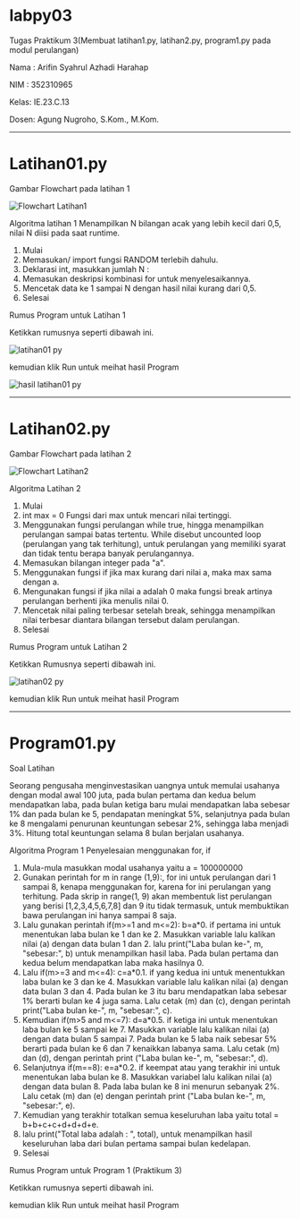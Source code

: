 # labpy03
Tugas Praktikum 3(Membuat latihan1.py, latihan2.py, program1.py pada modul perulangan)

Nama : Arifin Syahrul Azhadi Harahap

NIM  : 352310965

Kelas: IE.23.C.13

Dosen: Agung Nugroho, S.Kom., M.Kom.
_____________________________________________________________________________________________________________________________________________________________________________________________
# Latihan01.py

Gambar Flowchart pada latihan 1

![Flowchart Latihan1](https://github.com/user-attachments/assets/abf8e06f-2183-43a1-95e5-4eb8cf3d77f2)


Algoritma latihan 1
Menampilkan N bilangan acak yang lebih kecil dari 0,5, nilai N diisi pada saat runtime.

1. Mulai
2. Memasukan/ import fungsi RANDOM terlebih dahulu.
3. Deklarasi int, masukkan jumlah N :
4. Memasukan deskripsi kombinasi for untuk menyelesaikannya.
5. Mencetak data ke 1 sampai N dengan hasil nilai kurang dari 0,5.
6. Selesai

Rumus Program untuk Latihan 1

Ketikkan rumusnya seperti dibawah ini.

![latihan01 py](https://github.com/user-attachments/assets/adf05a1d-dc70-4538-b6a6-0158fa68e280)

kemudian klik Run untuk meihat hasil Program

![hasil latihan01 py](https://github.com/user-attachments/assets/d21046d9-d445-4b4e-b3d6-5e4af0798960)
__________________________________________________________________________________________________________________________________________________________________________________________
# Latihan02.py

Gambar Flowchart pada latihan 2

![Flowchart Latihan2](https://github.com/user-attachments/assets/da0ce2bd-4410-4c6b-984a-018d242bbec3)

Algoritma Latihan 2
1. Mulai
2. int max = 0 Fungsi dari max untuk mencari nilai tertinggi.
3. Menggunakan fungsi perulangan while true, hingga menampilkan perulangan sampai batas tertentu. While disebut uncounted loop (perulangan yang tak terhitung), untuk perulangan yang memiliki syarat dan tidak tentu berapa banyak perulangannya.
4. Memasukan bilangan integer pada "a".
5. Menggunakan fungsi if jika max kurang dari nilai a, maka max sama dengan a.
6. Mengunakan fungsi if jika nilai a adalah 0 maka fungsi break artinya perulangan berhenti jika menulis nilai 0.
7. Mencetak nilai paling terbesar setelah break, sehingga menampilkan nilai terbesar diantara bilangan tersebut dalam perulangan.
8. Selesai

Rumus Program untuk Latihan 2

Ketikkan Rumusnya seperti dibawah ini.

![latihan02 py](https://github.com/user-attachments/assets/44add58b-cf4f-481a-b867-9a79d331bcf7)

kemudian klik Run untuk meihat hasil Program

__________________________________________________________________________________________________________________________________________________________________________________________
# Program01.py

Soal Latihan

Seorang pengusaha menginvestasikan uangnya untuk memulai usahanya dengan modal awal 100 juta, pada bulan pertama dan kedua belum mendapatkan laba, pada bulan ketiga baru mulai mendapatkan laba sebesar 1% dan pada bulan ke 5, pendapatan meningkat 5%, selanjutnya pada bulan ke 8 mengalami penurunan keuntungan sebesar 2%, sehingga laba menjadi 3%. Hitung total keuntungan selama 8 bulan berjalan usahanya.

Algoritma Program 1
Penyelesaian menggunakan for, if

1. Mula-mula masukkan modal usahanya yaitu a = 100000000
2. Gunakan perintah for m in range (1,9):, for ini untuk perulangan dari 1 sampai 8, kenapa menggunakan for, karena for ini perulangan yang terhitung. Pada skrip in range(1, 9) akan membentuk list perulangan yang berisi [1,2,3,4,5,6,7,8] dan 9 itu tidak termasuk, untuk membuktikan bawa perulangan ini hanya sampai 8 saja.
3. Lalu gunakan perintah if(m>=1 and m<=2): b=a*0. if pertama ini untuk menentukan laba bulan ke 1 dan ke 2. Masukkan variable lalu kalikan nilai (a) dengan data bulan 1 dan 2. lalu print("Laba bulan ke-", m, "sebesar:", b) untuk menampilkan hasil laba. Pada bulan pertama dan kedua belum mendapatkan laba maka hasilnya 0.
4. Lalu if(m>=3 and m<=4): c=a*0.1. if yang kedua ini untuk menentukkan laba bulan ke 3 dan ke 4. Masukkan variable lalu kalikan nilai (a) dengan data bulan 3 dan 4. Pada bulan ke 3 itu baru mendapatkan laba sebesar 1% berarti bulan ke 4 juga sama. Lalu cetak (m) dan (c), dengan perintah print("Laba bulan ke-", m, "sebesar:", c).
5. Kemudian if(m>5 and m<=7): d=a*0.5. if ketiga ini untuk menentukan laba bulan ke 5 sampai ke 7. Masukkan variable lalu kalikan nilai (a) dengan data bulan 5 sampai 7. Pada bulan ke 5 laba naik sebesar 5% berarti pada bulan ke 6 dan 7 kenaikkan labanya sama. Lalu cetak (m) dan (d), dengan perintah print ("Laba bulan ke-", m, "sebesar:", d).
6. Selanjutnya if(m==8): e=a*0.2. if keempat atau yang terakhir ini untuk menentukan laba bulan ke 8. Masukkan variabel lalu kalikan nilai (a) dengan data bulan 8. Pada laba bulan ke 8 ini menurun sebanyak 2%. Lalu cetak (m) dan (e) dengan perintah print ("Laba bulan ke-", m, "sebesar:", e).
7. Kemudian yang terakhir totalkan semua keseluruhan laba yaitu total = b+b+c+c+d+d+d+e.
8. lalu print("Total laba adalah : ", total), untuk menampilkan hasil keseluruhan laba dari bulan pertama sampai bulan kedelapan.
9. Selesai

Rumus Program untuk Program 1 (Praktikum 3)

Ketikkan rumusnya seperti dibawah ini.

kemudian klik Run untuk meihat hasil Program




